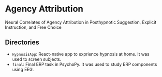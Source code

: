 # Agency Attribution
Neural Correlates of Agency Attribution in Posthypnotic Suggestion, Explicit Instruction, and Free Choice

## Directories

- `HypnosisApp`: React-native app to exprience hypnosis at home. It was used to screen subjects.
- `final`: Final ERP task in PsychoPy. It was used to study ERP components using EEG.

